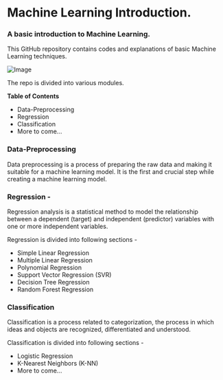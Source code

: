 # Machine Learning Introduction.
### A basic introduction to Machine Learning.
This GitHub repository contains codes and explanations of basic Machine Learning techniques.

![Image](https://miro.medium.com/max/1280/1*cG6U1qstYDijh9bPL42e-Q.jpeg)

The repo is divided into various modules.

**Table of Contents**
- Data-Preprocessing
- Regression
- Classification
- More to come...

### Data-Preprocessing
Data preprocessing is a process of preparing the raw data and making it suitable for a machine learning model. It is the first and crucial step while creating a machine learning model.

### Regression -
Regression analysis is a statistical method to model the relationship between a dependent (target) and independent (predictor) variables with one or more independent variables.

Regression is divided into following sections -
- Simple Linear Regression
- Multiple Linear Regression
- Polynomial Regression
- Support Vector Regression (SVR)
- Decision Tree Regression
- Random Forest Regression

### Classification
Classification is a process related to categorization, the process in which ideas and objects are recognized, differentiated and understood.

Classification is divided into following sections -
- Logistic Regression
- K-Nearest Neighbors (K-NN)
- More to come...
